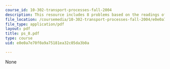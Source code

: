 ```yaml
---
course_id: 10-302-transport-processes-fall-2004
description: This resource includes 8 problems based on the readings of course text.
file_location: /coursemedia/10-302-transport-processes-fall-2004/e0e0a7e70f0a9a75181ea32c05da3b0a_ps_8.pdf
file_type: application/pdf
layout: pdf
title: ps_8.pdf
type: course
uid: e0e0a7e70f0a9a75181ea32c05da3b0a

---
```

None